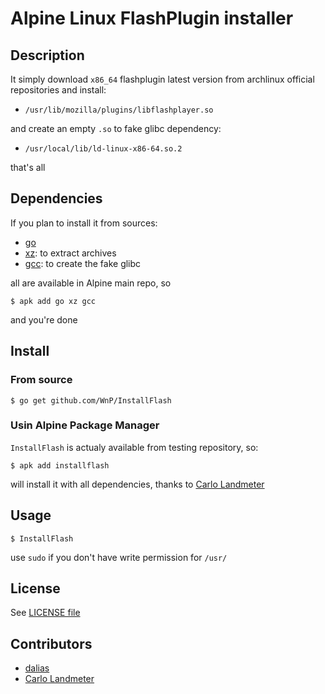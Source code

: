 # Alpine Linux FlashPlugin installer

## Description

It simply download `x86_64` flashplugin latest version from archlinux official repositories and install:

- `/usr/lib/mozilla/plugins/libflashplayer.so`

and create an empty `.so` to fake glibc dependency:

- `/usr/local/lib/ld-linux-x86-64.so.2`

that's all

## Dependencies

If you plan to install it from sources:

- [go](https://golang.org/)
- [xz](http://tukaani.org/xz/): to extract archives
- [gcc](https://gcc.gnu.org/): to create the fake glibc

all are available in Alpine main repo, so

```
$ apk add go xz gcc
```

and you're done

## Install

### From source

```
$ go get github.com/WnP/InstallFlash
```

### Usin Alpine Package Manager

`InstallFlash` is actualy available from testing repository, so:

```
$ apk add installflash
```

will install it with all dependencies, thanks to [Carlo Landmeter](https://github.com/clandmeter)

## Usage

```
$ InstallFlash
```

use `sudo` if you don't have write permission for `/usr/`

## License

See [LICENSE file](https://github.com/WnP/InstallFlash/blob/master/LICENSE)

## Contributors

- [dalias](http://www.musl-libc.org/)
- [Carlo Landmeter](https://github.com/clandmeter)
